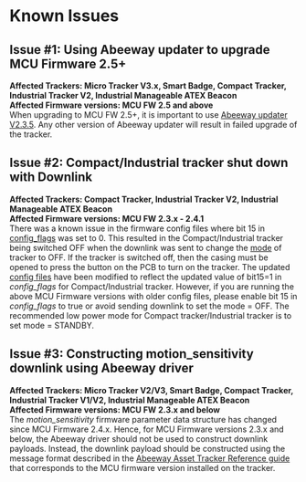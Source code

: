 # Known Issues

## Issue #1: Using Abeeway updater to upgrade MCU Firmware 2.5+ 
**Affected Trackers: Micro Tracker V3.x, Smart Badge, Compact Tracker, Industrial Tracker V2, Industrial Manageable ATEX Beacon**<br/>
**Affected Firmware versions: MCU FW 2.5 and above**<br/>
When upgrading to MCU FW 2.5+, it is important to use [Abeeway updater V2.3.5](https://github.com/Abeeway/Abeeway-updater). Any other version of Abeeway updater will result in failed upgrade of the tracker.

## Issue #2: Compact/Industrial tracker shut down with Downlink
**Affected Trackers: Compact Tracker, Industrial Tracker V2, Industrial Manageable ATEX Beacon**<br/>
**Affected Firmware versions: MCU FW 2.3.x - 2.4.1**<br/>
There was a known issue in the firmware config files where bit 15 in [config_flags](/AbeewayRefGuide/Parameters-default-configuration/firmware-parameters.md#miscellaneous-parameters) was set to 0. This resulted in the Compact/Industrial tracker being switched OFF when the downlink was sent to change the [mode](/AbeewayRefGuide/Parameters-default-configuration/firmware-parameters.html#parameters-for-operational-modes) of tracker to OFF. If the tracker is switched off, then the casing must be opened to press the button on the PCB to turn on the tracker.
The updated [config files](/D-Reference/DocLibrary_R/AbeewayTrackers_R.md#firmware-update) have been modified to reflect the updated value of bit15=1 in *config_flags* for Compact/Industrial tracker. However, if you are running the above MCU Firmware versions with older config files, please enable bit 15 in *config_flags* to true or avoid sending downlink to set the mode = OFF. The recommended low power mode for Compact tracker/Industrial tracker is to set mode = STANDBY.

## Issue #3: Constructing motion_sensitivity downlink using Abeeway driver
**Affected Trackers: Micro Tracker V2/V3, Smart Badge, Compact Tracker, Industrial Tracker V1/V2, Industrial Manageable ATEX Beacon**<br/>
**Affected Firmware versions: MCU FW 2.3.x and below**<br/>
The *motion_sensitivity* firmware parameter data structure has changed since MCU Firmware 2.4.x. Hence, for MCU Firmware versions 2.3.x and below, the Abeeway driver should not be used to construct downlink payloads. Instead, the downlink payload should be constructed using the message format described in the [Abeeway Asset Tracker Reference guide](/AbeewayRefGuide/introduction/) that corresponds to the MCU firmware version installed on the tracker.
